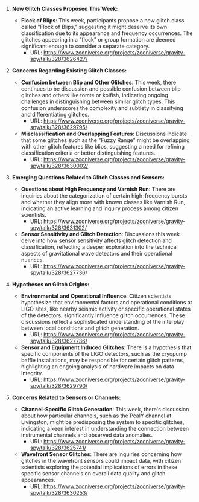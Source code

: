 1. **New Glitch Classes Proposed This Week:**
   - **Flock of Blips**: This week, participants propose a new glitch class called "Flock of Blips," suggesting it might deserve its own classification due to its appearance and frequency occurrences. The glitches appearing in a "flock" or group formation are deemed significant enough to consider a separate category.
     - URL: https://www.zooniverse.org/projects/zooniverse/gravity-spy/talk/328/3626427/

2. **Concerns Regarding Existing Glitch Classes:**
   - **Confusion between Blip and Other Glitches**: This week, there continues to be discussion and possible confusion between blip glitches and others like tomte or koifish, indicating ongoing challenges in distinguishing between similar glitch types. This confusion underscores the complexity and subtlety in classifying and differentiating glitches.
     - URL: https://www.zooniverse.org/projects/zooniverse/gravity-spy/talk/328/3629795/
   - **Misclassification and Overlapping Features**: Discussions indicate that some glitches such as the "Fuzzy Range" might be overlapping with other glitch features like blips, suggesting a need for refining classification criteria or better distinguishing features.
     - URL: https://www.zooniverse.org/projects/zooniverse/gravity-spy/talk/328/3630002/

3. **Emerging Questions Related to Glitch Classes and Sensors:**
   - **Questions about High Frequency and Varnish Run**: There are inquiries about the categorization of certain high-frequency bursts and whether they align more with known classes like Varnish Run, indicating an active learning and inquiry process among citizen scientists.
     - URL: https://www.zooniverse.org/projects/zooniverse/gravity-spy/talk/328/3631302/
   - **Sensor Sensitivity and Glitch Detection**: Discussions this week delve into how sensor sensitivity affects glitch detection and classification, reflecting a deeper exploration into the technical aspects of gravitational wave detectors and their operational nuances.
     - URL: https://www.zooniverse.org/projects/zooniverse/gravity-spy/talk/328/3627736/

4. **Hypotheses on Glitch Origins:**
   - **Environmental and Operational Influence**: Citizen scientists hypothesize that environmental factors and operational conditions at LIGO sites, like nearby seismic activity or specific operational states of the detectors, significantly influence glitch occurrences. These discussions reflect a sophisticated understanding of the interplay between local conditions and glitch generation.
     - URL: https://www.zooniverse.org/projects/zooniverse/gravity-spy/talk/328/3627736/
   - **Sensor and Equipment Induced Glitches**: There is a hypothesis that specific components of the LIGO detectors, such as the cryopump baffle installations, may be responsible for certain glitch patterns, highlighting an ongoing analysis of hardware impacts on data integrity.
     - URL: https://www.zooniverse.org/projects/zooniverse/gravity-spy/talk/328/3629790/

5. **Concerns Related to Sensors or Channels:**
   - **Channel-Specific Glitch Generation**: This week, there's discussion about how particular channels, such as the PcalY channel at Livingston, might be predisposing the system to specific glitches, indicating a keen interest in understanding the connection between instrumental channels and observed data anomalies.
     - URL: https://www.zooniverse.org/projects/zooniverse/gravity-spy/talk/328/3625741/
   - **Wavefront Sensor Glitches**: There are inquiries concerning how glitches in the wavefront sensors could impact data, with citizen scientists exploring the potential implications of errors in these specific sensor channels on overall data quality and glitch appearances.
     - URL: https://www.zooniverse.org/projects/zooniverse/gravity-spy/talk/328/3630253/